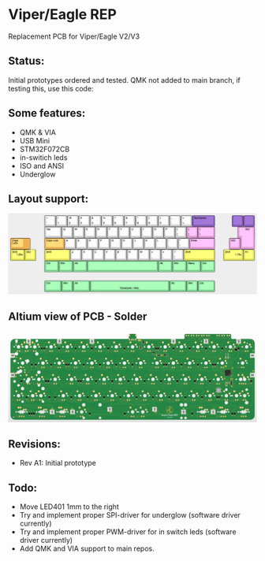 # Viper/Eagle REP

Replacement PCB for Viper/Eagle V2/V3

## Status:
Initial prototypes ordered and tested. QMK not added to main branch, if testing this, use this code: 

## Some features:
- QMK & VIA
- USB Mini
- STM32F072CB
- in-switich leds
- ISO and ANSI
- Underglow

## Layout support: 
![alt text](./readme-images/layout_support.jpg "Layout support")

## Altium view of PCB - Solder
![alt text](./readme-images/eagle_viper_rep-MX_Rev_A1.jpg "PCB View - Rev A")

## Revisions:
- Rev A1: Initial prototype

## Todo:
- Move LED401 1mm to the right
- Try and implement proper SPI-driver for underglow (software driver currently)
- Try and implement proper PWM-driver for in switch leds (software driver currently)
- Add QMK and VIA support to main repos.
